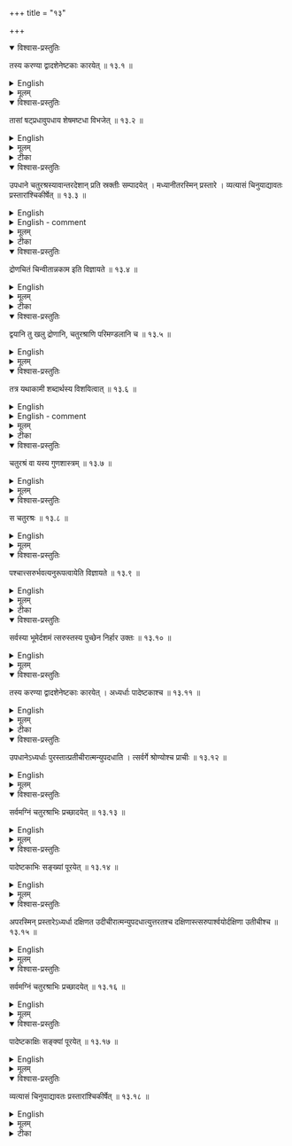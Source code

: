 +++
title = "१३"

+++



<details open><summary>विश्वास-प्रस्तुतिः</summary>

तस्य करण्या द्वादशेनेष्टकाः कारयेत् ॥ १३.१ ॥
</details>

<details><summary>English</summary>

Bricks (for the construction of the chariot wheel fire-altar) are made with the twelfth part of the side (of the inscribed square).
</details>

<details><summary>मूलम्</summary>

तस्य करण्या द्वादशेनेष्टकाः कारयेत् ॥ १३.१ ॥
</details>







<details open><summary>विश्वास-प्रस्तुतिः</summary>

तासां षट्प्रधावुपधाय शेषमष्टधा विभजेत् ॥ १३.२ ॥
</details>

<details><summary>English</summary>

6 of these (bricks) are placed in each circular segment and the remaining space (of the segment) is divided into 8 parts.
</details>

<details><summary>मूलम्</summary>

तासां षट्प्रधावुपधाय शेषमष्टधा विभजेत् ॥ १३.२ ॥
</details>

<details><summary>टीका</summary>

प्रधिकाश्वत्वारः ।
तेषु प्रधिकेनषु षडिष्टका द्वादशेन कारिताः उपधाय शेषं प्रधिकमष्टधा विभजेत् ।
अष्टभिरपदध्यात् ।
तासां करणं वक्ष्यामः  त्रयस्त्रिंशदङ्गुलमष्टभिस्तिलैरूनमेकं, एकत्रिंशदङ्गुलं द्वादशभिस्तिलैरूनमेकं, अष्टाविंशत्यङ्गुलमेकं अष्टाविंशत्यङ्गुलं तिलाभ्यां सहैकं, एतैश्चतुर्भिः फलकैः एकं करणं॑ तस्य चतुर्थं फलकं तक्षेत् ।
यथा धनुराकारं भवति यथा शरमष्टादशतिलमात्रं भवति ।
तथा एकत्रिंशदङ्गुलं द्वादशभिक्तिलैरूनं, एकविंशत्यङ्गुलं एकादशभिक्तिलैरूनमेकं, अष्टात्रिंशदङ्गुलं त्रिभिस्तिलैःसहैकं, नवत्रिंशदङ्गुलं द्वादशतिलैः सहैकं, एतैश्चतुर्भिः द्वितीयं कररणम् ।
अस्य चतुर्थं पूर्ववत्तक्षेत् ।
शरप्रमाणं तिलाभ्यां सहैकं भवति तथा तक्षेत् ।
चत्वारिंशदह्गुलं दशभिस्तिलैरूनमेकं, त्रयस्त्रिशदङ्गुलं दशभिस्तिलैरूनमेकं, द्वात्रिंशदङ्गुलं तिलेन सहैकं, द्वात्रिंशदङ्गुलं द्वादशभिस्तिलैःसहैकं, अष्टाविंशत्यङ्गुलं एकादशभिस्तिलैःसहैकं, पञ्चचत्वारिंशदङ्गुलं चतुर्भिस्तिलैरूनमेकं, एतैश्चतुर्भिश्चतुर्थं करणम् ।
तस्य चतुर्थं तक्षेत् ।
पूर्ववच्च प्रमाणद्वयङ्गुलं त्रिभिस्तिलैरूनम्  तत्र श्लोकौ भवतः

रज्जुः कृतान्यतः पाशा सप्ताशीतिशताङ्गुला ।

विमानं रथचक्रस्य करोत्योषा तु मण्डलम् ।

चतुरश्रकरणी रज्जुः चतुःषष्टिशतद्वयी ।

तिलैस्त्रयोदशैर्युक्ता रथचक्रे हविर्भुजि ॥


करविन्दीया व्याख्या

रथच ते

रथचक्रं मण्डलाकारं ब्रातृव्यवान् तैर्बाध्यमानः तान् जेतुम् ॥


यावा भवेत्.

अरत्निप्रादेशसहितस्य करणी द्वौ पुरुषावष्टाशीतिरह्गुलयः विष्कम्भार्धं एकर्विशतितिलाश्च ।
तस्य मध्ये यावत्सम्भवं चतुरश्रं विहृत्य विलिख्य ॥


तस्य येत्.

चतुरश्रस्य करणी द्वे शते चतुःषष्टिश्वाङ्गुलयः त्रयोदशतिलाश्च ।
तस्या द्वादशभागः सतिला द्वाविंशतिलङ्गुलयः ।
चतुर्भिः द्वादशभागीयानां करणी ।
तन्मध्ये चतुश्वत्वारिंशच्छतमिष्टचकाः तासां द्वादशभागीयानां षडिष्टका एकैकस्मिन् प्रधवुपधाय सम्पाद्य शेषं प्रधिशेषमष्टधा विभजेत् ।
तत्र पूर्वस्मिन् प्रधौ दक्षिणार्धे चत्तुरश्रकरणीसमीपे दक्षिणोत्तरास्तिस्रः द्वादशभागीयाः ।
उत्तरतो व्यवलिख्य शषें प्रध्यर्धं चतुर्धा विभजे देकैकस्मिन् भागे एकैकं करणं तिसृणां द्वादशभागीयानां पुरस्ताद्द्वौ भागौ ।
तस्मिन् दक्षिणतो द्वौ भागौ ।
एवं विभागे चतुर्णां विभागानां पश्चत्तिर्यङ्मानी त्रयस्त्रिंशदङ्गुलयः

एकतिलम् ।
तत्र दक्षिणभागस्य करणं त्रिभिः फलकैर्भवति ।
तत्र तिर्यङ्भान्युक्ता चतुर्णां समेति पार्श्वमान्येकैव ।
सा च षड्विन्तिरङ्गुलयः द्वादशतिलाश्च ।
द्वितीयं वक्तव्यं द्विचत्वारिंशदङ्गलयः सार्धपञ्चविंशतितिलाश्च ।
तद्विष्कम्भार्धप्रमा णया रज्ज्वा कर्कटेन वऽऽलिख्य तक्षयेत् ।
द्वितीयदक्षिणपार्श्वमानी सैव या दक्षिणस्योत्तरा ।
तिर्यङ्नानी चोक्ता ।
उत्तरपार्श्वमानी द्विचत्वारिंशदङ्गुलयः पञ्चविंशतितिलाश्च ।
मुखञ्चतुस्त्रिंशदङ्गुलयः दश तिलाश्च ।
तत्पूर्वं तक्षयेत् ।
तान्येव विपरीतान्युत्तरार्धे करणानि ।
एषैवोत्तरार्धे विभागकल्पना ।
तत्र सर्वषां सैव पश्चात्तिरश्वी ।
दक्षात्तिरश्वी ।
दक्षिणमुत्तरेषां दक्षिणं भवति ।
तान्येव तान्येव मुखानि ।
अत्र चतुर्थवत्पञ्चमम् ।
तृतीयवत्षष्ठम् ।
द्वितीयवत्सप्तमम् ।
प्रथमवदष्टमम् ।
एवं दक्षिणोत्तरपश्चिमप्रधिषु दक्षिणोत्तरपश्चिममुखान्येतानि करणानि भवन्ति ॥


सुन्दरराजीया व्याख्या

रथचक्र त्संभवेत्

विष्कम्भो मण्डलविधावेव प्रपञ्चितः ।
मध्ये शङ्कुं निहत्य पञ्चाशीतिशताङ्गुलेन चतुर्दशतिलयुक्तेन परिमण्डलं भ्रमयेत् ।
तस्य परिणाहस्तिलन्यूनं पञ्चषष्ठयधिकशतोत्तरसहस्राङ्गुलयः ।
तस्य मध्ये विष्कम्भार्धद्विकरण्या द्विषष्टिशतद्वयाङ्गुलया सप्ततिलसहितया समचतुरश्रमवदध्यात् ।
चतुरश्राद्बहिश्वत्वारः प्रधयः ॥


इति द्वादशः खण्डः



तस्य कारेयेत्

द्वाविंशत्यङ्गुलेन पञ्चतिलोनेन समचतुरश्रकरणम् ।
चतुरश्रमध्ये चतुश्वत्वारिंशच्छतमिष्टकाःशेरते ।

तासां  विभजेत्.

प्रधिमध्ये षट्चतुरश्रा उपधाय तस्य प्रधेःशेषमष्टधा विभजेत् ।
उपहितानां षण्णां पार्श्वयोर्द्वेद्वे मुखे चतस्र उदीरिताः ।
तासां चत्वारि करणानि ।
त्रिकोणमाद्यम् ।
तस्य तिलत्रययुक्तं षड्विंशत्यङ्गुलमेकं तिर्यक्फलकम् ।
सार्धसप्ततिलहीनं त्रयस्त्रिंशदङ्गुलं द्वितीयम् ।
एकादशतिलयुक्तद्विचत्वारिंशदङ्गुलं तृती यम् ।
कर्णरूपं तद्धनुरिव तक्षेत् ।
यथा षट्तिलयुक्ताङ्गुलिःशरो भवति ।
द्वितीयस्य षड्विंशत्यङ्गुलं तिलत्रययुक्तं तिर्यक्फलकमेकम् ।
एकादशतिलयुक्तं द्विचत्वारिंशदङ्गुलमपरम् ।
सप्ततिलोनं त्रयस्त्रिंशदङ्गुलमेकं पार्श्वम् ।
षट्त्रिंशकं सविंशतितिलं पार्श्वान्तरम् ।
तद्धनुरिव तक्षेत् ।
यथा तिलत्रयोनाङ्गुलिःशरो भवति ।
तृतीयस्य सार्धविंशत्यङ्गुलमेकं तिर्यक्फलकम् ।
त्रिंशकं षोडशतिलहीनं द्वितीयम् ।
सप्ततिलोनं त्रयस्त्रिशकमेकं पार्श्वान्तरम्, तद्धनुरिव तक्षेत् ।
पञ्चविंशतितिलास्तस्य शरः ।
एतान्येव चत्वारि करणानि अन्यस्मिन् प्रध्यर्धे विपर्यासेन भवन्ति ।
एव मेव चत्वारः प्रधयः ॥


कपर्दिभाष्यम्
</details>

<details open><summary>विश्वास-प्रस्तुतिः</summary>

उपधाने चतुरश्रस्यावान्तरदेशान् प्रति स्रक्तीः सम्पादयेत् । मध्यानीतरस्मिन् प्रस्तारे । व्यत्यासं चिनुयाद्यावतः प्रस्तारांश्चिकीर्षेत् ॥ १३.३ ॥
</details>

<details><summary>English</summary>

In the placement (of the first layer), the corners of the square should lie in the intermediate directions and in the other layer in the centres of the segments (of the first layer). (With these two layers) alternating with each other, as many layers as desired are to be constructed.
</details>

<details><summary>English - comment</summary>

13.1-13.3. As mentioned in the previous chapter, these three rules are in continuation of sūtras 12.9 and 12.10, dealing with the construction of a rathacakracit. This type has been fully discussed in connection with Baudhāyana's rules describing such a fire-altar (Bśl. 16-16.5). 
</details>

<details><summary>मूलम्</summary>

उपधाने चतुरश्रस्यावान्तरदेशान् प्रति स्रक्तीः सम्पादयेत् । मध्यानीतरस्मिन् प्रस्तारे । व्यत्यासं चिनुयाद्यावतः प्रस्तारांश्चिकीर्षेत् ॥ १३.३ ॥
</details>

<details><summary>टीका</summary>

गतमेतत् ।
एष एव प्रस्तारो मण्डले श्मशाने द्रोणे च ।
</details>

<details open><summary>विश्वास-प्रस्तुतिः</summary>

द्रोणचितं चिन्वीतान्नकाम इति विज्ञायते  ॥ १३.४ ॥
</details>

<details><summary>English</summary>

According to tradition, those who desired food should construct a fire-altar in the form of a trough.
</details>

<details><summary>मूलम्</summary>

द्रोणचितं चिन्वीतान्नकाम इति विज्ञायते  ॥ १३.४ ॥
</details>

<details><summary>टीका</summary>

अन्नकामस्य द्रोणचिदिति श्रुतिः ।
</details>

<details open><summary>विश्वास-प्रस्तुतिः</summary>

द्वयानि तु खलु द्रोणानि, चतुरश्राणि परिमण्डलानि च  ॥ १३.५ ॥
</details>

<details><summary>English</summary>

The troughs are indeed of two types, e.g. the square-shaped and the circular. 
</details>

<details><summary>मूलम्</summary>

द्वयानि तु खलु द्रोणानि, चतुरश्राणि परिमण्डलानि च  ॥ १३.५ ॥
</details>







<details open><summary>विश्वास-प्रस्तुतिः</summary>

तत्र यथाकामी शब्दार्थस्य विशयित्वात् ॥ १३.६ ॥
</details>

<details><summary>English</summary>

One can construct the fire-altar of any one of these (two) types as one may wish.
</details>

<details><summary>English - comment</summary>

13.4-13.16. Of the two types of fire-altars in the form of a trough (droṇa), the square type in which both the body and the handle are squares is here described. The circular type is not discussed. Baudhayana, as we have noticed, discussed both the types, square-type in rules Bśl. 17.1-17.12, and the circular type in Bśl. 18.1-18.11. 
In Apastamba's droṇaciti, the relative areas of the handle and the body of the trough are different from those prescribed by Baudhayana. The area of the seven- fold fire-altar being 108000 sq. ang., the handle measures 10800 sq. ang. and the body 97200 sq. ang. The area of the square body is 9 times that of the square handle and therefore the side of the handle is one-third of the side of the body. The sides 
are : 
The side of the body 
The side of the handle 
= 
311 ang. 26.18 ti 312 ang-8 ti approx. as given 
www 
by Karavinda and Sundararāja. 
103 ang. 31.28 ti. 
The bricks are formed by the twelfth part of the side of the body, and out of such dvadasi square bricks, adhyardha (one side longer by half), quarter bricks etc. are formed, of which specifications are as follows: 
B1 -one-twelfth or dvādasabhāgiyā square brick side-25 ang. 33 ti = 26 
ang.—1 ti; 
B2 
B3 
B . 
4 
adhyardha of one-twelfth--38 ang. 33 ti × 25 ang. 33 ti; quarter of one-twelfth ; 
quarter of adhyardha. 
B and B are used to make the total number of bricks in a layer equal to 200. Sundararaja mentions one-ninth bricks. 
The arrangement of bricks in the first and the second layers, for which the directions in the sūtras are quite clear, are shown in Fig. 14(a) and (b). In the first layer, 24 B2 bricks are placed,—12 on the eastern side, 4 each on the two western 


![](../images/fig14.png) 


Fig. 14. Fire-altar in the form of a trough: (a) first layer, (b) second layer. 

sides of the body and 4 at the western end of the handle. The remaining space can just accommodate 124 B1 bricks. The total number of bricks comes to 148. In the second layer, the rule prescribes the use of 32 Bas,-24 in the body and 8 in the handle; the remaining space can be filled with 112 B1s, making the total number 144. The deficit in either layer is made up by replacing the required number of Bis and Bas by quarter bricks. 
</details>

<details><summary>मूलम्</summary>

तत्र यथाकामी शब्दार्थस्य विशयित्वात् ॥ १३.६ ॥
</details>

<details><summary>टीका</summary>

द्रोणशब्दो जलाधारस्य वर्तुलाकारस्य वाचकः ।
दारुमयस्य सत्सरुकस्य चतुरश्रस्य च ।
तत्रैकतरो गृह्यत इत्युच्यते ।
यथाकामी चतुरश्रं परिमण्डलं वा ।
अगृह्यमाणत्वाद्विशेषस्य चतुरश्रं परिमण्डलं वा चिनुयात् ।
उभयशब्दप्रवृतेः ॥
</details>

<details open><summary>विश्वास-प्रस्तुतिः</summary>

चतुरश्रं वा यस्य गुणशास्त्रम्  ॥ १३.७ ॥
</details>

<details><summary>English</summary>

Rather from considerations of quality 
</details>

<details><summary>मूलम्</summary>

चतुरश्रं वा यस्य गुणशास्त्रम्  ॥ १३.७ ॥
</details>







<details open><summary>विश्वास-प्रस्तुतिः</summary>

स चतुरश्रः  ॥ १३.८ ॥
</details>

<details><summary>English</summary>

a square (droṇacit) should be constructed.
</details>

<details><summary>मूलम्</summary>

स चतुरश्रः  ॥ १३.८ ॥
</details>







<details open><summary>विश्वास-प्रस्तुतिः</summary>

पश्चात्त्सरुर्भवत्यनुरूपत्वायेति विज्ञायते  ॥ १३.९ ॥
</details>

<details><summary>English</summary>

According to tradition, the handle (of the trough) should lie on (its) western side.
</details>

<details><summary>मूलम्</summary>

पश्चात्त्सरुर्भवत्यनुरूपत्वायेति विज्ञायते  ॥ १३.९ ॥
</details>

<details><summary>टीका</summary>

वाशब्दः पक्षव्यावृत्तौ ।
न विकल्पार्थः ।
नैष मण्डलाकारश्वेतव्यः॑ चतुरश्र एव चेतव्यः ।
यस्य गुणशास्त्रं "द्रोणे वा अन्नं भ्रियते" इति ।
तच्चतुरश्रे युज्यते न वर्तुलाकारद्रोणे ।
अतो गुणसम्बन्धाच्चतुरश्र एव निश्वीयेत ।
तस्माच्चतुरश्र एव चेतव्यः ।
पश्चात्पुच्छस्थानेत्सरुर्भवति अनुरुपत्व श्रुतेः, तथाकारसंपादनाय ।

करविन्दीया व्याख्या

उपधार् षेत्.

गतम्.

द्रोण  ते.

अन्नाधारं पात्रं द्रोणमित्युच्यते ।
तदाकारं चिन्वीत अन्नकामः ।

द्वयानि  च.

तुशब्दो भेदे ।
न प्रौगादिवदेकप्रकाराणि द्रोणानि किन्तु द्विप्रकाराणि चतुश्राणि परिमण्डलानि च ।
खलुशब्दः प्रसिद्धौ ॥


या  त्वात्

गतम्.

उभयत्र द्रोणशब्दप्रयोगादुभयप्रकारौ ग्राह्यौ ॥


चतुर  श्रः

चतुरश्राण्येव ग्राह्याणि ।
कुतः? यस्येदं गुणशास्त्रं स चतुरश्रः, प्राकृतं चतुरश्रं अग्निमनूद्यान्नकामाय द्रोणाकारं विधीयते ।
अत इदमपि चतुरश्रमेव ग्राह्यमित्यर्थः ॥


पश्चा  ते.

आत्मनः पश्चात्पुच्छस्थानेत्सरुर्भवति ।
त्सरुर्मुष्टिः ।
प्राङ्भुखावस्थितस्थ पुरुषस्य पश्चात्स्थितः द्रोणोऽपि पश्चान्मुष्टिर्भविष्यति ।
एवमिहापीत्यर्थः ॥


सुन्दरराजीया व्याख्या
उपाधाने  चतुरश्रं वा.

तत्र हेतुमाह

यस्य  स चतुरश्रः.

गुणप्रापकःसमचतुरश्रः ।
यस्य  अग्नेः ।

पश्चास्तरु  विज्ञायते ।

पश्चात्सरुर्यस्य स तथोक्तः ।
असमासो वा ।
त्सरुश्बद उभयलिङ्गः ।
"त्सरुः पुमान" इति नैघण्टुकः प्रमादः ।

"दशमंत्सरु" इति निर्देशात् ।
अनुरूपत्वं द्रोणानुरूप्यम् ।

एतच्च मण्डलचतुरश्रयोःसमानम् ।
तथाह भारद्वाजः

द्रोणिचितं चिन्वीतान्नकामश्चतुरश्रं परिमण्डलं वा पश्चात्सरुर्भवति ।
इति ।
स्पष्टमेवाह कात्यायनः

"दशमभागो वृत्तः पश्चात्पुरस्ताद्वा पण्डलेऽप्येवमेव" इति ।

कपर्दिभाष्यम्
</details>

<details open><summary>विश्वास-प्रस्तुतिः</summary>

सर्वस्या भूमेर्दशमं त्सरुस्तस्य पुच्छेन निर्हार उक्तः  ॥ १३.१० ॥
</details>

<details><summary>English</summary>

The area of the handle is one-tenth of the total area (of the fire-altar). This being placed in the form of the tail (separate from the body), the area (of the square body) is found by the difference (of two squares) as already stated.
</details>

<details><summary>मूलम्</summary>

सर्वस्या भूमेर्दशमं त्सरुस्तस्य पुच्छेन निर्हार उक्तः  ॥ १३.१० ॥
</details>







<details open><summary>विश्वास-प्रस्तुतिः</summary>

तस्य करण्या द्वादशेनेष्टकाः कारयेत् । अध्यर्धाः पादेष्टकाश्च  ॥ १३.११ ॥
</details>

<details><summary>English</summary>

The (square) bricks are to be made with the twelfth part of the side (of the square body). Bricks longer by half (adhyardhā) and quarter bricks are also made.
</details>

<details><summary>मूलम्</summary>

तस्य करण्या द्वादशेनेष्टकाः कारयेत् । अध्यर्धाः पादेष्टकाश्च  ॥ १३.११ ॥
</details>

<details><summary>टीका</summary>

द्वादशचतुर्भागीयाक्षेत्रं सारत्निप्रादेशस्य दशमोंऽशः ।
षष्ठयङ्गुलप्रमाणं तिर्यङ्भानी तस्य द्विकरणी पार्श्वमानी ।
तस्या क्ष्णया रज्ज्वा कृते चतुरश्रे द्वादशचतुर्भागीया क्षेत्रं भवति ।
यच्सरोः प्रमाणम् ।
तयैव त्रिगुणीकृतया द्रोणः ।

तस्य पुच्छेन निर्हार उक्तः  पुच्छेनैव मानमार्गो व्याख्यातः ।
तस्य करण्या द्वादशेष्टकाः कारयोत्तस्येति द्रोणः परामृश्यते नत्सरुः स च त्रिकोण समदेशेन चतुर्भागीयेनेत्यर्थः ।
अध्यर्धाः पादेष्टेकाश्च अत्र विप्रतिपन्ना याज्ञिकाः अक्ष्णया पादमिच्छन्ति केचित् ।
केचिद्दीर्घपदपादमर्धेष्टकाः कर्तव्याः ताभिर्विना संख्यापूरणस्याशक्यत्वात् ।
व्क्तमुक्तं शुल्बान्तरे "अर्धेष्टकास्वेति ।
इहापि चकारादर्धेष्टकाश्चेति ।
करणानि च ष्ट्त्रिंशदङ्गुलं तिलोनमेकं करणञ्च॑ एकतोऽध्यर्धं द्वितीयं॑ प्रथमकरणमुभयतोऽभ्णया चतुर्धा दीर्घं," तेन पादानां तृतीयं करणं, तृतीयेनैव करणेन दीर्घेण वार्ऽधेष्टकानां करणं चतुर्थम् ।
</details>

<details open><summary>विश्वास-प्रस्तुतिः</summary>

उपधानेऽध्यर्धाः पुरस्तात्प्रतीचीरात्मन्युपदधाति । त्सर्वर्गे श्रोण्योश्च प्राचीः  ॥ १३.१२ ॥
</details>

<details><summary>English</summary>

In the placement (of the bricks in the first layer), the bricks longer by half are arranged on the eastern side of the body, turned towards west, at the (west) end of the handle and at the two western corners (of the body).
</details>

<details><summary>मूलम्</summary>

उपधानेऽध्यर्धाः पुरस्तात्प्रतीचीरात्मन्युपदधाति । त्सर्वर्गे श्रोण्योश्च प्राचीः  ॥ १३.१२ ॥
</details>







<details open><summary>विश्वास-प्रस्तुतिः</summary>

सर्वमग्निं चतुरश्राभिः प्रच्छादयेत् ॥ १३.१३ ॥
</details>

<details><summary>English</summary>

The remaining space of the fire-altar is covered with square bricks.
</details>

<details><summary>मूलम्</summary>

सर्वमग्निं चतुरश्राभिः प्रच्छादयेत् ॥ १३.१३ ॥
</details>







<details open><summary>विश्वास-प्रस्तुतिः</summary>

पादेष्टकाभिः सङ्ख्यां पूरयेत् ॥ १३.१४ ॥
</details>

<details><summary>English</summary>

The number (of 200 bricks) is to be completed with quarter bricks.
</details>

<details><summary>मूलम्</summary>

पादेष्टकाभिः सङ्ख्यां पूरयेत् ॥ १३.१४ ॥
</details>







<details open><summary>विश्वास-प्रस्तुतिः</summary>

अपरस्मिन् प्रस्तारेऽध्यर्धा दक्षिणत उदीचीरात्मन्युपदधात्युत्तरतश्च दक्षिणास्त्सरुपार्श्वयोर्दक्षिणा उतीचीश्च  ॥ १३.१५ ॥
</details>

<details><summary>English</summary>

In the other layer, the bricks longer by half are placed along the southern side of the body, turned towards north and along the northern side, turned towards south; the same is done along the southern and the northern side of the handle.
</details>

<details><summary>मूलम्</summary>

अपरस्मिन् प्रस्तारेऽध्यर्धा दक्षिणत उदीचीरात्मन्युपदधात्युत्तरतश्च दक्षिणास्त्सरुपार्श्वयोर्दक्षिणा उतीचीश्च  ॥ १३.१५ ॥
</details>







<details open><summary>विश्वास-प्रस्तुतिः</summary>

सर्वमग्निं चतुरश्राभिः प्रच्छादयेत् ॥ १३.१६ ॥
</details>

<details><summary>English</summary>

The remaining space of the fire-altar is covered with square bricks.
</details>

<details><summary>मूलम्</summary>

सर्वमग्निं चतुरश्राभिः प्रच्छादयेत् ॥ १३.१६ ॥
</details>







<details open><summary>विश्वास-प्रस्तुतिः</summary>

पादेष्टकाक्षिः सङ्क्यां पूरयेत् ॥ १३.१७ ॥
</details>

<details><summary>English</summary>

The number (of 200 bricks) is to be completed with quarter bricks. 
</details>

<details><summary>मूलम्</summary>

पादेष्टकाक्षिः सङ्क्यां पूरयेत् ॥ १३.१७ ॥
</details>







<details open><summary>विश्वास-प्रस्तुतिः</summary>

व्यत्यासं चिनुयाद्यावतः प्रस्तारांश्चिकीर्षेत् ॥ १३.१८ ॥
</details>

<details><summary>English</summary>

(With these two layers) alternating with each other, as many layers as desired are to be constructed.
</details>

<details><summary>मूलम्</summary>

व्यत्यासं चिनुयाद्यावतः प्रस्तारांश्चिकीर्षेत् ॥ १३.१८ ॥
</details>




<details><summary>टीका</summary>

इति त्रयोदशः खण्डः



उपाधाने यथासूत्रमध्यर्धा उपधाय पूर्वार्धे सप्तदशेष्टका अक्ष्णया छिन्द्यात्द्वावर्धौ ।
यदि दीर्घाश्वेत्पादा उत्तरस्यां रीत्यां नेवष्टकाः छिन्द्यात्यथा प्राचीः प्रपादाः यथा दक्षिणस्यामष्टौ तथैव प्राचीरेकाद्विधा ।
तत्र तथैव पूर्णः प्रस्तारः ।
अपरस्मिन्प्रस्तारे पश्चादात्मन्यष्टादशेष्टकाः करणे छिन्द्यात् ।
द्वे द्वे इष्टके द्विधाकरणेनैव ।
यदि दीर्घाः पादाः पूर्वस्यां रीत्यां नवेष्टका भिन्द्यात् ।
यथा वा उदीच्याःश्रोण्या द्वे द्वेत्सरोः पश्चादेवाग्रतः पाशमध्येर्ऽधाः पादाश्वोदीच्यः ।
एवं प्रस्तारो द्विशतः ।
तत्र श्लोका भवन्ति

मितास्त्रिभिस्तिलैरूना चतुर्भिश्च शतेन च ।

द्रोणस्यैषात्सरोर्मात्रा तस्य त्रिगुणुतैव सा ॥


पादा अर्धाश्च भेदास्युः करणानि विभावसौ ।

द्रोणाख्ये तु स्मशाने च चतुरश्रे हविर्भुजि ॥


प्रस्तारे प्रथमे पादा यत्र स्युस्तत्र नोत्तरे ।

द्वावर्धौ प्रथमस्तारे चतस्र स्तूत्तरे स्तरे ॥


निधाय चोत्तरे स्तारे अध्यर्धत्वविपूर्वके ।

अध्यर्धा यत्र तत्र स्युः पादा दीर्घा यदि त्वथ ॥


प्राच्यस्युः प्रथमे स्तारे उदीच्यस्तूत्तरे स्तरे ।

अभितः पादमध्यर्धा रीतयसप्त चोत्तरे ॥
इत्.इ ॥


करविन्दीया व्याख्या

सर्व  क्तः

सर्वस्याग्निक्षेत्रस्य दशमौशःत्सरुः ।
छान्दसोनपुंसकलिंङ्गनिर्देशः ।
सारत्निप्रदेशस्य दशमोभागो द्वादशभागीयाक्षेत्रम् ।
तस्यत्सरोर्निर्हारः समुदायात्पृथक्करणं पुच्छेन पुच्छप्रदेशेन भवेत् ।
स उक्तो निर्हारः चतुरश्राच्चतुरश्रं निजिहीर्षन्निति ।
चतुरश्रस्यात्मनः करणी शतत्रयमेकादशाङ्गुलयः षड्विंशतितिलाश्च ।
त्सरोस्तुत्र्यधिकं शतमङ्कुलयः एकत्रिंशत्तिलाश्च ॥


करण्यः का तस्य  क श्च

तस्यद्रोणस्य करणी दशकी षड्विंशतिरह्गुलयः तिलोनाः ।
द्वादशभीगीयानां करणी एकतःषड्विंशतिरङ्गुलयः तिलोनाः अन्यत्रैकोनचत्वारिंशदङ्गुलयः अध्यर्धतिलोनाः द्वितीयं करणं पादेष्टका द्वादशभागीयानामेव ।
चकारादर्धेष्टकाश्च ।
ताभिर्विनासङ्ख्यापूरणाशक्तेः उक्तञ्च शुल्बान्तरे पादेष्टका अर्धेष्टकाश्चेति प्रथमकरणमक्ष्णया भिन्द्यात् ॥


सापादेष्टका अथवा द्वादशभागा पार्श्वमानिका ।
तत्तुरीयम् ।
तिर्यक्मानिका पादेष्टका ॥


उपधाने प्राचीः

आत्मनि पूर्वभागे द्वादशेष्टकाः प्रतीचीरुपदधाति ।
त्सर्वर्गे चतस्रः ।
श्रोण्योः प्रत्येकञ्चतस्रः ।
एवं चतुर्विंशति रध्यर्धाः ॥


सर्व  येत्

शिष्टमग्निक्षेत्रं द्वादशभागीयाभिः प्रच्छादयेत्पुच्छे चतुरिष्टके द्वे रीत्यौ द्वयोः पुरस्तार्पुच्छाप्य य विशयरूपैकाः चतुरिष्टकाश्च ।
तस्याः पुरस्ताद्दिश्येका ।
अत्मनि द्वादशेष्टकाः उदीच्योनवरीतयः ।
एकविंशति शतं चतुरश्राः ।
चतुर्विंशतिरध्यर्धाः ।
उत्तरस्मिन्पार्श्व नवचतुरश्रा उधृत्य षट्त्रिंशतं दीर्घाः पादाः प्रतीचीरुपदध्यात् ।
दक्षिणस्मिन् पार्श्वेच नवोद्धृत्यष्ट्त्रिंशतंपादाः ।
षूर्वस्यां दिशि द्वाधशभागीयानामुपान्त्ये उद्धृत्यद्वेद्द्वे चार्दे उपदध्यात् ।
अक्ष्णयापादाश्वेत्पूर्वार्धेऽष्टादशचतुरश्रा उधृत्यद्विसप्ततिपादाः द्वे इष्टके उद्धृत्य द्वे द्वे चार्धे ।
द्विशतः एष प्रस्तारः ॥


अपरस्मिन्  उदीचीश्च

आस्मनि दक्षिणतोद्वादश ।
तथैवोत्तरतः ।
पुच्छपार्श्वयोश्चतस्रश्चतस्रः ।
प्राच्योरीतयः द्वात्रिंशत् ॥


सर्व  येत्

पुच्छे चतस्रश्चतुरश्रा आत्मनि द्वादशेष्टकाः प्राच्योनवरीतयः ।
ताद्वादशशतम् ।
पश्चादात्मनि ।
दशचतुरश्रा उद्धृत्य द्वात्रिंशतमक्ष्णयापादा उपदध्यात् ।
चतस्रश्वार्वाः दीर्घाश्वेत्पादाः पूर्वस्यां रीत्यां नवेष्टका उद्धृत्य षटत्रिंशतं पादा उतीच्य उपदध्यात् ।
पश्चादात्मन्यष्टादश चतुरश्राः नवपादा उतीचीरुपधाय तासां पुरस्तादभितो द्विपादाः सप्तार्धाः उपधायतासां पुरस्तादष्टादशार्दा उपधायतासां पुरस्तान्नवपादा उपदध्यात् ।
द्विशत एषप्रस्तारः ।

सुन्दरराजीया व्याख्या

सर्वस्या उक्तः

पुच्छमिवात्मनो वहिर्भूतं पश्चान्मिनुयादित्यर्थः त६ चतुरश्रद्रोणचित्द्वाधशत्रिशताङ्गुलेनाष्ठतिलोनेन समचतुरश्रः तस्य पश्चान्मध्यदेशे करणीतृतीयेनत्सरुसमचतुरश्रम् ।

तस्य करण्य कारयेत्

आत्मकरण्या द्वादशेन षड्विंशत्यङ्गुलेनैकतिलोनेन समचतुरश्राः ।

अध्यर्धाः  पादेष्टकाश्च
तृतीयेन च नवम्यः पूर्ववत् ।

उपादाने  दधाति

द्वादशीभिरुदीची रीतिः ॥


त्सर्वर्ग्रे  प्राचीः

त्सर्वर्ग्रे चतस्रोऽध्यर्धाः, श्रोण्यश्च चतस्रश्चतस्रः ।
एवं द्वादश ।

सर्वमग्निं  प्रच्छादयेत्

द्वाधशीभिरेवं प्रच्छादितेऽष्टाचत्वारिंशच्छतं भवति ।

पादेष्टकाभिः  पूरयेत्

आत्मनि प्राच्यो द्वादशरीतयः ।
तत्र ददिणस्यां पश्चाद्द्वयं हित्वा पूर्वास्तिस्रो नवम्य उदीच्यः ।
ततो द्वादश पाद्याः ।
ततस्तिस्रो नवम्यः ।
ततः प्राकपाद्या द्वादश ।
ततस्तिस्रो नवम्यः उदीच्यः ।
ततः प्राग्द्वादश्यध्यर्धे ।
एवमेव द्वादशीरीतिः ।
एवं द्विशतः प्रस्तारः ॥


अपरस्मिन्  उचीचीश्च

द्वादश द्वादश ।
दक्षिणेति द्वितीयावहुवचनस्वीकारः ।
त्सरुपार्श्वयोर्दक्षिणा उदीचीश्चतस्रश्चतस्रः ।

सर्वमग्निं  प्रच्छादयेत्

चतुश्वत्वारिंशच्छतं भवति ॥


पादेष्टकाभि" पूरयेत्

आत्मन्युदीच्यो द्वादश रीतयः ।
अत्रापरस्यां दक्षिणाध्यर्धाया उदक्तिस्रो नवम्यः प्राच्यः ।
ततोऽष्टौ पाद्याः ।
ततस्तिस्रो नवम्यः ।
ततो द्वादशी ततस्तिस्रो नवम्यः ।
ततोऽष्टौ पाद्याः ततस्तिस्रो नवम्यः ।
ततोद्वादशी ।
ततस्तिस्रो नवम्यः ।
ततोऽध्यर्धा ।
एवं पूर्वा रीतिः ।
द्विशतः प्रस्तारः ।

व्यत्यासं  चिकीर्षेत्

अथ परिमण्डलस्य द्रोणचितेः प्रकारो वक्ष्यते ।

षट्सप्ततिशता ङ्गुलश्त्रयस्तिलोनो वेणुरुभयताश्छिद्रः ।
मध्येशङ्कुं निहत्य तस्मिन् वेणोश्छिद्रं प्रतिमुच्य छिद्रान्तरेण परिमण्लं परिलिखेत् ।
मध्यशङ्कोः पश्चादष्टषष्टिशताङ्गुले सतिलद्वये शङ्कुः ।
तस्य पश्चात्सरुः ।
समचरश्रं तिलद्वयोनचतुःशताङ्गुलं कुर्यात् ।
मण्डलमध्यशङ्कोः पश्चाच्चतुःशताङ्गुले तिलत्रयोने शङ्कं निहत्य तस्मिन् वेणोछिद्रं प्रतिमुच्यान्येन च्छिद्रेणत्सरुणो दक्षिणापरकोणादारभ्य उत्तरापरकोणादालिखेत्, यथात्सर्वग्रं प्रध्याकारं भवति ।
मण्डलभ्रमणेत्सरुपुर्वान्तेर्ऽधे यावद्ध्रियते तावत्पश्चादागच्छति ।
ततो मण्जलमध्ये पूर्ववच्चतुरश्रं नवचत्वारिंशद्द्विशताङ्गुलमष्टतिलोनमवदध्यात् ।
तस्य करण्या द्वादशेनेष्टकाः एकविंशत्यङ्गुला नवीतलोनाः चतुरश्रमध्ये चतुश्वत्वारिंशच्छतमिष्टकाःशेरते ।
ततो दीर्घमेकं करणम् ।
तस्य तिलोनषड्विंशत्यह्गुला तिलश्वी ।
चतुस्त्रिंशकं द्वाविंशतितिलं पार्श्वम् ।
ताः प्रधिमूलमध्ये चतस्रश्चतस्रो निधेयाः पूर्वापरयोः प्रागायता दक्षिणोत्तरयोरुदगायताः ।
प्रधिशेषेषु सप्तसप्तेष्टकाः ।
चतसृणां मुखेषु तिस्रः ।
पार्श्वयोर्द्वेद्वे इति तासां चत्वरि करणानि ।
त्रिकोणमाद्यं, तस्य षट्तिलोनमष्टाविंशत्यङ्गुलमेकं फलकम् ।
षट्त्रिंशकं सप्ततिलोनं द्वितीयम् ।
त्र्यंशोनितं षट्चत्वारिंशदङ्गुलं तृतीयं कर्णरूपं, तद्धनुरिव तक्षेत्, यथाध्यर्धाङ्गुलिःशरो भवेत् ।
द्विदीयस्य षट्तिलोनमष्टाविंशकमेकं तिल्यक्फलकम् ।
त्र्यंशोनचतुश्वत्वारिंशदङ्गुलमन्यत् ।
सप्ततिलं षट्त्रिंशकमेकं पार्श्वम् ।
साष्टादशतिलं नवत्रिंशकं पार्श्वान्तरम् ।
तद्धनुरिव तक्षेत्, यथा स चतुस्तिलाङ्गुलिःशरः ।
तृतीयस्य सतिलं नवकमेकं तिर्यक्फलकमेकम् ।
सतिलं षोडशाह्गुलमन्यत् ।
द्वादशतिलोनं पञ्चत्रिंशदङ्गुलमेकं पार्श्वं द्वादशतिलयुक्तं पञ्चत्रिंशकं पार्श्वान्तरम्, तद्धनुरिव तक्षेत् ।
त्रिंशत्तिलाःशरः ।
चतुर्थस्य सतिले षोडशिके तिरश्वयौ पार्श्वे च दशतिलोनेपञ्चत्रिंशके ।
एफं पार्श्वं धनुरिव तक्षेत् ।
एकान्नत्रिंशत्तिलाःशरः ।
एषा इष्टका प्रधिमध्ये स्थाप्या, अभितस्तिस्रस्तिस्रः पूर्वोक्ताः क्रमोत्क्रमेण ।
एवं मण्डलक्षेत्रे अष्टाशीतिशतमिष्टका भवन्ति ।

ततोऽपरप्रधेर्मध्यास्तिस्र उद्धृत्यत्सर्वग्रे निदध्यात् ।
त्सरुशेषे द्वादश दीर्घेष्टकाः ।
द्विशतः प्रस्तारः ।
एवमेवापरः प्रस्तारः ।
चतुरश्रस्रक्तयस्तु महादिक्षु भवन्ति ।
त्सरुणस्त्वन्ये द्वे करणे ।
तत्रैकस्य तिलोने षड्विंशत्यङ्गुले तिल्यक्फलके ।
चत्वारिंशदङ्गुले त्र्यंशे पार्श्वै ।
एकाक्ष्णयारझ्जुस्त्रिचत्वारिंशदङ्गुला षट्तिलयुक्ता ।
अन्या त्वेकपञ्चाशदह्गुला सदशतिला ।
एकं पार्श्वफलकं धनुरिव तक्षेत् ।
स चतुस्तिलाङ्गुलिःशरः ।
अन्यदपि पार्श्वमेवमेव ।
अन्तश्वापं तु भवति यथैवमिष्टकारूपं, एता इष्टकाःत्सरुपार्श्वयोश्चतस्रश्चतस्र उदगायताः ।
अथान्यत्तिलोनषड्विंशकं समचतुरश्रं तस्यैकं तिल्यक्फलं धनुरिव तक्षेत्यथा षोडशतिलाःशरो भवति ।
एवमेवान्यत्तिर्यक्फलकं. अन्तश्वावीं तु भवति ।
यथैवमिष्टकाःत्सरुमध्ये एताश्चतस्रः प्रस्तारो द्विशतः ।

व्यत्यसं चिनुयाद्यवतः प्रस्तारांश्वितीषोन्त् ॥


इति त्रयोदशः खण्डः



कपर्दिक्षाष्यम्
</details>